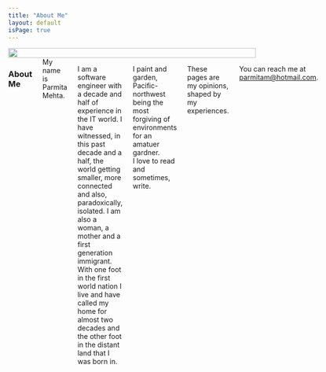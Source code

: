 ```yaml
---
title: "About Me"
layout: default
isPage: true
---
```

<div class="container" id="about">
  <div class="seven columns">
    <img src="../images/me.jpg" style="width: 100%;" />
  </div>
  <div class="row">
	<div class="five columns offset-by-one">
		<h3> About Me </h3>
        My name is Parmita Mehta. <p>I am a software engineer with a decade and half of experience in the IT world. I have witnessed, in this  past decade and a half, the world getting smaller, more connected and also, paradoxically, isolated.
I am also a woman, a mother and a first generation immigrant. With one foot in the first world nation I live and have called my home for almost two decades and the other foot in the distant land that I was born in.
<p> I paint and garden, Pacific-northwest being the most forgiving of environments for an amatuer gardner.
<br>
I love to read and sometimes, write. 

These pages are my opinions, shaped by my experiences. <p>You can reach me at parmitam@hotmail.com.
    		
  	</div>
    </div>

</div>
          

